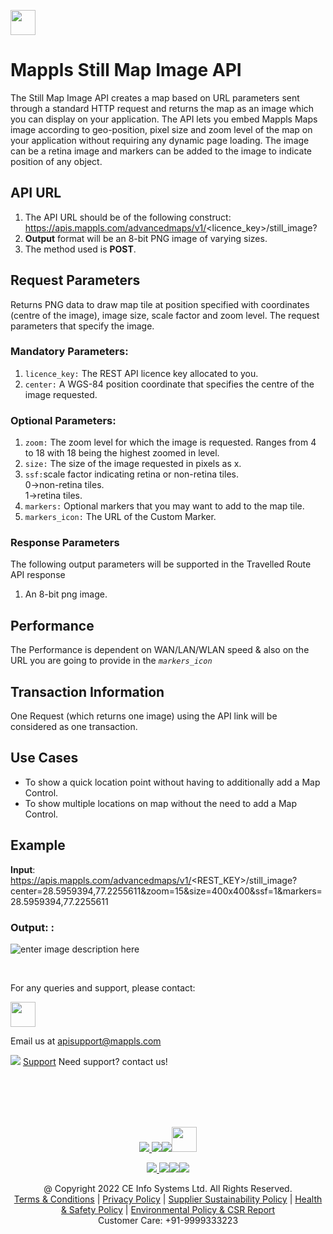 [<img src="https://about.mappls.com/api/img/mapmyindia-api.png" height="40"/> </p>](https://about.mappls.com/api/)

# Mappls Still Map Image API

The Still Map Image API creates a map based on URL parameters sent through a standard HTTP request and returns the map as an image which you can display on your application. The API lets you embed Mappls Maps image according to geo-position, pixel size and zoom level of the map on your application without requiring any dynamic page loading. The image can be a retina image and markers can be added to the image to indicate position of any object.

## API URL

1.  The API URL should be of the following construct:  https://apis.mappls.com/advancedmaps/v1/<licence_key>/still_image?<Parameters>
2. **Output**  format will be an 8-bit PNG image of varying sizes.
3.  The method used is  **POST**.

## Request Parameters

Returns PNG data to draw map tile at position specified with coordinates (centre of the image), image size, scale factor and zoom level. The request parameters that specify the image.

### Mandatory Parameters:

1.  `licence_key:` The REST API licence key allocated to you.
2.  `center:` A WGS-84 position coordinate that specifies the centre of the image requested.

### Optional Parameters:

1. `zoom:` The zoom level for which the image is requested. Ranges from 4 to 18 with 18 being the highest zoomed in level.  
2. `size:` The size of the image requested in pixels as <Width>x<Height>.
3. `ssf:`scale factor indicating retina or non-retina tiles. 
    <br>0→non-retina tiles.
    <br>1→retina tiles.
4. `markers:` Optional markers that you may want to add to the map tile.
5. `markers_icon:` The URL of the Custom Marker.


### Response Parameters

The following output parameters will be supported in the Travelled Route API response

1.  An 8-bit png image.

## Performance

The Performance is dependent on WAN/LAN/WLAN speed & also on the URL you are going to provide in the *`markers_icon`*

## Transaction Information

One Request (which returns one image) using the API link will be considered as one transaction.

## Use Cases

- To show a quick location point without having to additionally add a Map Control.
- To show multiple locations on map without the need to add a Map Control.

## Example

**Input**:  
https://apis.mappls.com/advancedmaps/v1/<REST_KEY>/still_image?center=28.5959394,77.2255611&zoom=15&size=400x400&ssf=1&markers=28.5959394,77.2255611

### Output: :
![enter image description here](https://mmi-api-team.s3.ap-south-1.amazonaws.com/API%20Team/still_image.png)

<br>

For any queries and support, please contact: 

[<img src="https://about.mappls.com/images/mappls-logo.svg" height="40"/> </p>](https://about.mappls.com/api/)
Email us at [apisupport@mappls.com](mailto:apisupport@mappls.com)


![](https://www.mapmyindia.com/api/img/icons/support.png)
[Support](https://about.mappls.com/contact/)
Need support? contact us!

<br></br>
<br></br>

[<p align="center"> <img src="https://www.mapmyindia.com/api/img/icons/stack-overflow.png"/> ](https://stackoverflow.com/questions/tagged/mappls-api)[![](https://www.mapmyindia.com/api/img/icons/blog.png)](https://about.mappls.com/blog/)[![](https://www.mapmyindia.com/api/img/icons/gethub.png)](https://github.com/Mappls-api)[<img src="https://mmi-api-team.s3.ap-south-1.amazonaws.com/API-Team/npm-logo.one-third%5B1%5D.png" height="40"/> </p>](https://www.npmjs.com/org/mapmyindia) 



[<p align="center"> <img src="https://www.mapmyindia.com/june-newsletter/icon4.png"/> ](https://www.facebook.com/Mapplsofficial)[![](https://www.mapmyindia.com/june-newsletter/icon2.png)](https://twitter.com/mappls)[![](https://www.mapmyindia.com/newsletter/2017/aug/llinkedin.png)](https://www.linkedin.com/company/mappls/)[![](https://www.mapmyindia.com/june-newsletter/icon3.png)](https://www.youtube.com/channel/UCAWvWsh-dZLLeUU7_J9HiOA)




<div align="center">@ Copyright 2022 CE Info Systems Ltd. All Rights Reserved.</div>

<div align="center"> <a href="https://about.mappls.com/api/terms-&-conditions">Terms & Conditions</a> | <a href="https://about.mappls.com/about/privacy-policy">Privacy Policy</a> | <a href="https://about.mappls.com/pdf/mapmyIndia-sustainability-policy-healt-labour-rules-supplir-sustainability.pdf">Supplier Sustainability Policy</a> | <a href="https://about.mappls.com/pdf/Health-Safety-Management.pdf">Health & Safety Policy</a> | <a href="https://about.mappls.com/pdf/Environment-Sustainability-Policy-CSR-Report.pdf">Environmental Policy & CSR Report</a>

<div align="center">Customer Care: +91-9999333223</div>